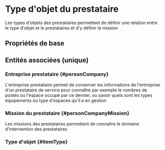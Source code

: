 # Type d'objet du prestataire
<!--- THIS FILE IS GENERATED PLEASE DO NOT EDIT IT DIRECTLY --->

Les types d'objets des prestataires permettent de définir une relation entre le type d'objet et le prestataires et d'y définir la mission

## Propriétés de base



## Entités associées (unique)

### Entreprise prestataire {#personCompany}
        
L'entreprise prestataire permet de conserver les informations de l'entreprise d'un prestataire de service pour connaître par exemple le nombres de postes ou l'espace occupé par ce dernier, ou savoir quels sont les types équipements ou type d'espaces qu'il a en gestion
### Mission du prestataire {#personCompanyMission}
        
Les missions des prestataires permettent de connaitre le domaine d'intervention des prestataires
### Type d'objet {#itemType}
        





